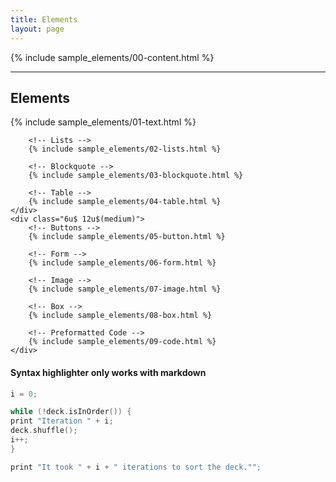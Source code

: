 ```yaml
---
title: Elements
layout: page
---
```

{% include sample_elements/00-content.html %}
<hr class="major" />

<!-- Elements -->
<h2 id="elements">Elements</h2>
<div class="row 200%">
	<div class="6u 12u$(medium)">
		<!-- Text stuff -->
		{% include sample_elements/01-text.html %}

		<!-- Lists -->
		{% include sample_elements/02-lists.html %}

		<!-- Blockquote -->
		{% include sample_elements/03-blockquote.html %}

		<!-- Table -->
		{% include sample_elements/04-table.html %}
	</div>
	<div class="6u$ 12u$(medium)">
		<!-- Buttons -->
		{% include sample_elements/05-button.html %}

		<!-- Form -->
		{% include sample_elements/06-form.html %}

		<!-- Image -->
		{% include sample_elements/07-image.html %}

		<!-- Box -->
		{% include sample_elements/08-box.html %}

		<!-- Preformatted Code -->
		{% include sample_elements/09-code.html %}
	</div>
</div>

#### Syntax highlighter only works with markdown
```c
i = 0;

while (!deck.isInOrder()) {
print "Iteration " + i;
deck.shuffle();
i++;
}

print "It took " + i + " iterations to sort the deck."";
```
